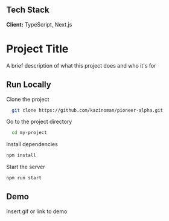 
## Tech Stack  
**Client:** TypeScript, Next.js  
 

# Project Title  
A brief description of what this project does and who it's for  

## Run Locally  
Clone the project  

~~~bash  
  git clone https://github.com/kazinoman/pioneer-alpha.git
~~~

Go to the project directory  

~~~bash  
  cd my-project
~~~

Install dependencies  

~~~bash  
npm install
~~~

Start the server  

~~~bash  
npm run start
~~~  

## Demo  
Insert gif or link to demo  
